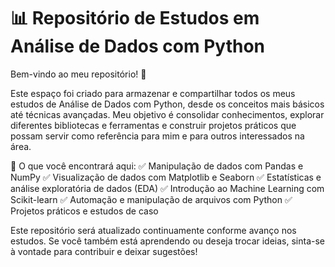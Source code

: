 # 📊 Repositório de Estudos em Análise de Dados com Python

Bem-vindo ao meu repositório! 🚀

Este espaço foi criado para armazenar e compartilhar todos os meus estudos de Análise de Dados com Python, desde os conceitos mais básicos até técnicas avançadas. Meu objetivo é consolidar conhecimentos, explorar diferentes bibliotecas e ferramentas e construir projetos práticos que possam servir como referência para mim e para outros interessados na área.

📌 O que você encontrará aqui:
✅ Manipulação de dados com Pandas e NumPy
✅ Visualização de dados com Matplotlib e Seaborn
✅ Estatísticas e análise exploratória de dados (EDA)
✅ Introdução ao Machine Learning com Scikit-learn
✅ Automação e manipulação de arquivos com Python
✅ Projetos práticos e estudos de caso

Este repositório será atualizado continuamente conforme avanço nos estudos. Se você também está aprendendo ou deseja trocar ideias, sinta-se à vontade para contribuir e deixar sugestões!
